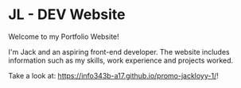 # JL - DEV Website

Welcome to my Portfolio Website!

I'm Jack and an aspiring front-end developer. The website includes information such as my skills, work experience and projects worked.

Take a look at: <https://info343b-a17.github.io/promo-jackloyy-1/>!

